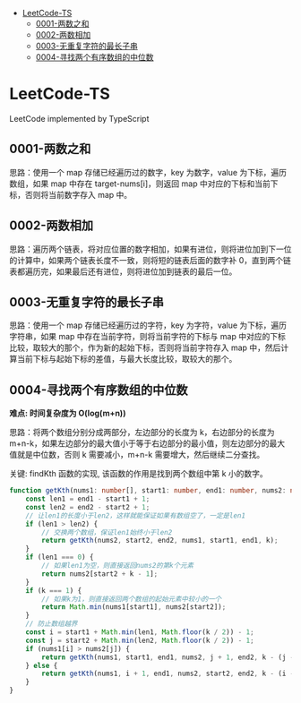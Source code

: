 - [LeetCode-TS](#leetcode-ts)
  - [0001-两数之和](#0001-两数之和)
  - [0002-两数相加](#0002-两数相加)
  - [0003-无重复字符的最长子串](#0003-无重复字符的最长子串)
  - [0004-寻找两个有序数组的中位数](#0004-寻找两个有序数组的中位数)


# LeetCode-TS

LeetCode implemented by TypeScript

## 0001-两数之和

思路：使用一个 map 存储已经遍历过的数字，key 为数字，value 为下标，遍历数组，如果 map 中存在 target-nums[i]，则返回 map 中对应的下标和当前下标，否则将当前数字存入 map 中。

## 0002-两数相加

思路：遍历两个链表，将对应位置的数字相加，如果有进位，则将进位加到下一位的计算中，如果两个链表长度不一致，则将短的链表后面的数字补 0，直到两个链表都遍历完，如果最后还有进位，则将进位加到链表的最后一位。

## 0003-无重复字符的最长子串

思路：使用一个 map 存储已经遍历过的字符，key 为字符，value 为下标，遍历字符串，如果 map 中存在当前字符，则将当前字符的下标与 map 中对应的下标比较，取较大的那个，作为新的起始下标，否则将当前字符存入 map 中，然后计算当前下标与起始下标的差值，与最大长度比较，取较大的那个。

## 0004-寻找两个有序数组的中位数

**难点: 时间复杂度为 O(log(m+n))**

思路：将两个数组分别分成两部分，左边部分的长度为 k，右边部分的长度为 m+n-k，如果左边部分的最大值小于等于右边部分的最小值，则左边部分的最大值就是中位数，否则 k 需要减小，m+n-k 需要增大，然后继续二分查找。

关键: findKth 函数的实现, 该函数的作用是找到两个数组中第 k 小的数字。

```typescript
function getKth(nums1: number[], start1: number, end1: number, nums2: number[], start2: number, end2: number, k: number): number {
    const len1 = end1 - start1 + 1;
    const len2 = end2 - start2 + 1;
    // 让len1的长度小于len2，这样就能保证如果有数组空了，一定是len1
    if (len1 > len2) {
        // 交换两个数组，保证len1始终小于len2
        return getKth(nums2, start2, end2, nums1, start1, end1, k);
    }
    if (len1 === 0) {
        // 如果len1为空，则直接返回nums2的第k个元素
        return nums2[start2 + k - 1];
    }
    if (k === 1) {
        // 如果k为1，则直接返回两个数组的起始元素中较小的一个
        return Math.min(nums1[start1], nums2[start2]);
    }
    // 防止数组越界
    const i = start1 + Math.min(len1, Math.floor(k / 2)) - 1;
    const j = start2 + Math.min(len2, Math.floor(k / 2)) - 1;
    if (nums1[i] > nums2[j]) {
        return getKth(nums1, start1, end1, nums2, j + 1, end2, k - (j - start2 + 1));
    } else {
        return getKth(nums1, i + 1, end1, nums2, start2, end2, k - (i - start1 + 1));
    }
}
```

